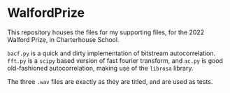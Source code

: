 # WalfordPrize

This repository houses the files for my supporting files, for the 2022 Walford Prize, in Charterhouse School.

`bacf.py` is a quick and dirty implementation of bitstream autocorrelation. `fft.py` is a `scipy` based version of fast fourier transform, and `ac.py` is good old-fashioned autocorrelation, making use of the `librosa` library.

The three `.wav` files are exactly as they are titled, and are used as tests.
